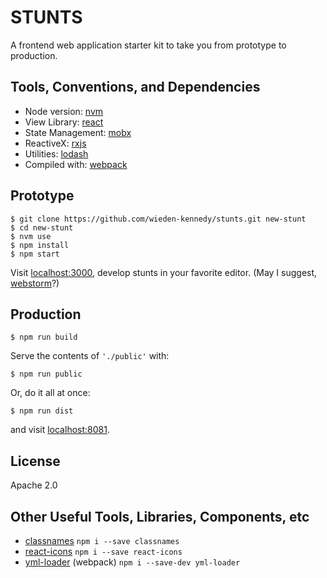 STUNTS
======

A frontend web application starter kit to take you from prototype to production.

Tools, Conventions, and Dependencies
------------------------------------

- Node version: [nvm](https://github.com/creationix/nvm)
- View Library: [react](https://reactjs.org/docs/react-component.html)
- State Management: [mobx](https://mobx.js.org/refguide/api.html)
- ReactiveX: [rxjs](http://reactivex.io/rxjs/)
- Utilities: [lodash](https://lodash.com/)
- Compiled with: [webpack](https://webpack.js.org)

Prototype
---------

```
$ git clone https://github.com/wieden-kennedy/stunts.git new-stunt
$ cd new-stunt
$ nvm use
$ npm install
$ npm start
```

Visit [localhost:3000](http://localhost:3000), develop stunts in your favorite editor. (May I suggest, [webstorm](https://www.jetbrains.com/webstorm/)?)

Production
----------

```
$ npm run build
```

Serve the contents of `'./public'` with:

```
$ npm run public
```

Or, do it all at once:

```
$ npm run dist
```

and visit [localhost:8081](http://localhost:8081).

License
-------

Apache 2.0

Other Useful Tools, Libraries, Components, etc
----------------------------------------------

- [classnames](https://github.com/JedWatson/classnames) `npm i --save classnames`
- [react-icons](https://github.com/gorangajic/react-icons) `npm i --save react-icons`
- [yml-loader](https://github.com/nkt/yml-loader) (webpack) `npm i --save-dev yml-loader`

